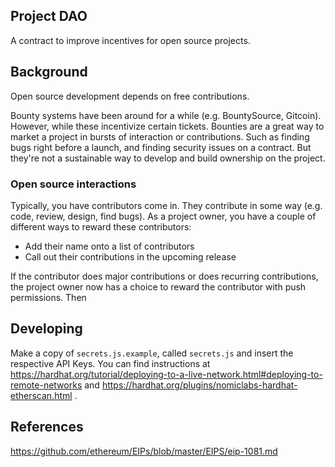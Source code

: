 ## Project DAO

A contract to improve incentives for open source projects.

## Background
Open source development depends on free contributions.

Bounty systems have been around for a while (e.g. BountySource, Gitcoin). However, while these incentivize certain tickets. Bounties are a great way to market a project in bursts of interaction or contributions. Such as finding bugs right before a launch, and finding security issues on a contract. But they're not a sustainable way to develop and build ownership on the project.

### Open source interactions
Typically, you have contributors come in. They contribute in some way (e.g. code, review, design, find bugs). As a project owner, you have a couple of different ways to reward these contributors:
* Add their name onto a list of contributors
* Call out their contributions in the upcoming release

If the contributor does major contributions or does recurring contributions, the project owner now has a choice to reward the contributor with push permissions. Then 

## Developing

Make a copy of `secrets.js.example`, called `secrets.js` and insert the respective API Keys.
You can find instructions at https://hardhat.org/tutorial/deploying-to-a-live-network.html#deploying-to-remote-networks and https://hardhat.org/plugins/nomiclabs-hardhat-etherscan.html .

## References

https://github.com/ethereum/EIPs/blob/master/EIPS/eip-1081.md